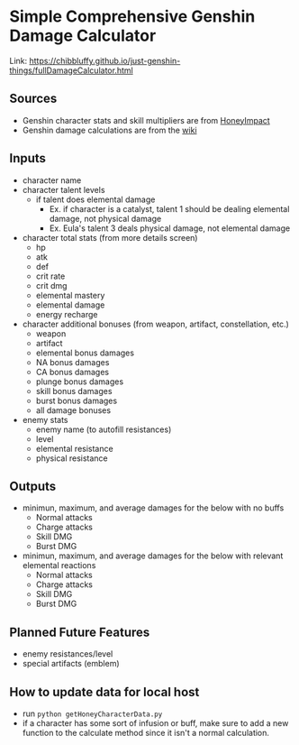 # Simple Comprehensive Genshin Damage Calculator
Link: https://chibbluffy.github.io/just-genshin-things/fullDamageCalculator.html

## Sources
- Genshin character stats and skill multipliers are from [HoneyImpact](https://genshin.honeyhunterworld.com/?lang=EN)
- Genshin damage calculations are from the [wiki](https://genshin-impact.fandom.com/wiki/Genshin_Impact_Wiki)

## Inputs
- character name
- character talent levels
    - if talent does elemental damage
        - Ex. if character is a catalyst, talent 1 should be dealing elemental damage, not physical damage
        - Ex. Eula's talent 3 deals physical damage, not elemental damage
- character total stats (from more details screen)
    - hp
    - atk
    - def
    - crit rate
    - crit dmg
    - elemental mastery
    - elemental damage
    - energy recharge
- character additional bonuses (from weapon, artifact, constellation, etc.)
    - weapon
    - artifact
    - elemental bonus damages
    - NA bonus damages
    - CA bonus damages
    - plunge bonus damages
    - skill bonus damages
    - burst bonus damages
    - all damage bonuses
- enemy stats
    - enemy name (to autofill resistances)
    - level
    - elemental resistance
    - physical resistance

## Outputs
- minimun, maximum, and average damages for the below with no buffs
    - Normal attacks
    - Charge attacks
    - Skill DMG
    - Burst DMG
- minimun, maximum, and average damages for the below with relevant elemental reactions
    - Normal attacks
    - Charge attacks
    - Skill DMG
    - Burst DMG

## Planned Future Features
- enemy resistances/level
- special artifacts (emblem)

## How to update data for local host
- run `python getHoneyCharacterData.py`
- if a character has some sort of infusion or buff, make sure to add a new function to the calculate method since it isn't a normal calculation.
